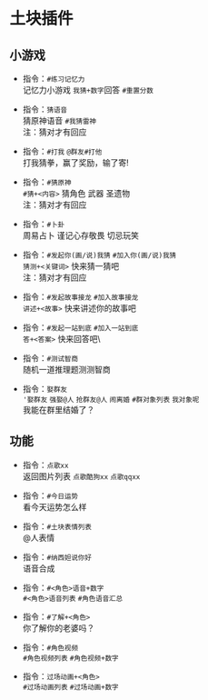 # 土块插件

## 小游戏

- 指令：`#练习记忆力`\
  记忆力小游戏 `我猜+数字`回答 `#重置分数`

- 指令：`猜语音`\
  猜原神语音 `#我猜雷神`\
  注：猜对才有回应

- 指令：`#打我` `@群友#打他`\
  打我猜拳，赢了奖励，输了寄!

- 指令：`#猜原神`\
  `#猜+<内容>` 猜角色 武器 圣遗物\
  注：猜对才有回应

- 指令：`#卜卦`\
  周易占卜 谨记心存敬畏 切忌玩笑

- 指令：`#发起你(画/说)我猜` `#加入你(画/说)我猜`\
  `猜测+<关键词>` 快来猜一猜吧\
  注：猜对才有回应

- 指令：`#发起故事接龙` `#加入故事接龙`\
  `讲述+<故事>` 快来讲述你的故事吧

- 指令：`#发起一站到底` `#加入一站到底`\
  `答+<答案>` 快来回答吧\

- 指令：`#测试智商`\
  随机一道推理题测测智商

- 指令：`娶群友`\
  `'娶群友` `强娶@人` `抢群友@人` `闹离婚` `#群对象列表` `我对象呢`\
  我能在群里结婚了？

## 功能

- 指令：`点歌xx`\
  返回图片列表 `点歌酷狗xx` `点歌qqxx`

- 指令：`#今日运势`\
  看今天运势怎么样

- 指令：`#土块表情列表`\
  @人表情

- 指令：`#纳西妲说你好`\
  语音合成

- 指令：`#<角色>语音+数字`\
  `#<角色>语音列表` `#角色语音汇总`

- 指令：`#了解+<角色>`\
  你了解你的老婆吗？

- 指令：`#角色视频`\
  `#角色视频列表` `#角色视频+数字`

- 指令：`过场动画+<角色>`\
  `#过场动画列表` `#过场动画+数字`
